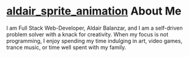 # [aldair_sprite_animation](https://i.imgur.com/n5kqCKC.gifv) About Me
I am Full Stack Web-Developer, Aldair Balanzar, and I am a self-driven problem solver with a knack for creativity. When my focus is not programming, I enjoy spending my time indulging in art, video games, trance music, or time well spent with my family. 

